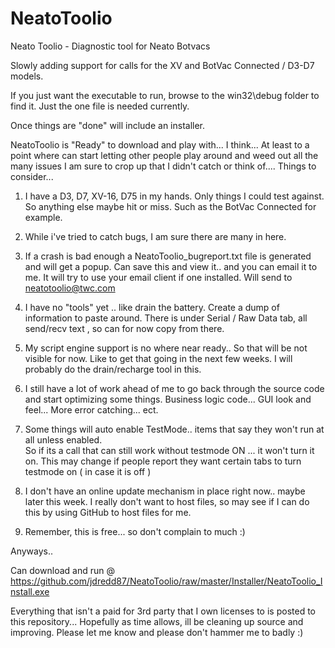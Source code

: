 # NeatoToolio
Neato Toolio - Diagnostic tool for Neato Botvacs

Slowly adding support for calls for the XV and BotVac Connected / D3-D7 models.

If you just want the executable to run, browse to the win32\debug folder to find it.
Just the one file is needed currently.

Once things are "done" will include an installer.



NeatoToolio is "Ready" to download and play with... I think... At least to a point where can start
letting other people play around and weed out all the many issues I am sure to crop up that I didn't catch
or think of....
Things to consider...

1) I have a D3, D7, XV-16, D75 in my hands.  Only things I could test against. So anything else maybe hit or miss. Such as the BotVac Connected for example.

2) While i've tried to catch bugs, I am sure there are many in here.

3) If a crash is bad enough a NeatoToolio_bugreport.txt file is generated and will get a popup. Can save this and view it.. and you can email it to me. It will try to use your email client if one installed.  Will send to neatotoolio@twc.com

4) I have no "tools" yet .. like drain the battery. Create a dump of information to paste around.  There is under Serial / Raw Data tab, all send/recv text , so can for now copy from there.

5) My script engine support is no where near ready.. So that will be not visible for now.  Like to get that going in the next few weeks.  I will probably do the drain/recharge tool in this.

6) I still have a lot of work ahead of me to go back through the source code and start optimizing some things.
Business logic code... GUI look and feel... More error catching... ect.  

7) Some things will auto enable TestMode.. items that say they won't run at all unless enabled.  
    So if its a call that can still work without testmode ON ... it won't turn it on. This may change if people
   report they want certain tabs to turn testmode on ( in case it is off )

8) I don't have an online update mechanism in place right now.. maybe later this week.
    I really don't want to host files, so may see if I can do this by using GitHub to host files for me.

9) Remember, this is free... so don't complain to much :)


Anyways..

Can download and run @ https://github.com/jdredd87/NeatoToolio/raw/master/Installer/NeatoToolio_Install.exe

Everything that isn't a paid for 3rd party that I own licenses to is posted to this repository... 
Hopefully as time allows, ill be cleaning up source and improving.  Please let me know and please don't hammer me to badly :)







